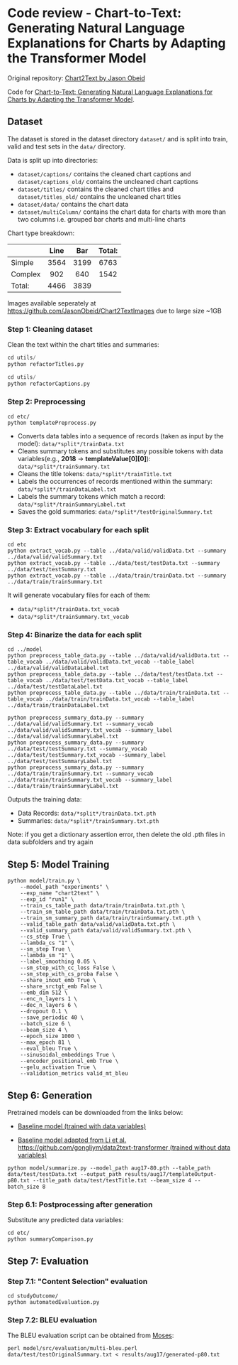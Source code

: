 # Code review - Chart-to-Text: Generating Natural Language Explanations for Charts by Adapting the Transformer Model
Original repository: [Chart2Text by Jason Obeid](https://github.com/JasonObeid/Chart2Text)

Code for [Chart-to-Text: Generating Natural Language Explanations for Charts by Adapting the Transformer Model](https://arxiv.org/abs/2010.09142).

## Dataset

The dataset is stored in the dataset directory `dataset/` and is split into train, valid and test sets in the `data/` directory.

Data is split up into directories:
* `dataset/captions/` contains the cleaned chart captions and `dataset/captions_old/` contains the uncleaned chart captions
* `dataset/titles/` contains the cleaned chart titles and `dataset/titles_old/` contains the uncleaned chart titles
* `dataset/data/` contains the chart data
* `dataset/multiColumn/` contains the chart data for charts with more than two columns i.e. grouped bar charts and multi-line charts


Chart type breakdown:

|         | Line |  Bar | Total: |
|---------|:----:|:----:|:------:|
|  Simple | 3564 | 3199 |  6763  |
| Complex |  902 |  640 |  1542  |
|  Total: | 4466 | 3839 |        |

Images available seperately at https://github.com/JasonObeid/Chart2TextImages due to large size ~1GB

### Step 1: Cleaning dataset

Clean the text within the chart titles and summaries:

```python
cd utils/
python refactorTitles.py
```

```python
cd utils/
python refactorCaptions.py
```


### Step 2: Preprocessing

```
cd etc/
python templatePreprocess.py
```

* Converts data tables into a sequence of records (taken as input by the model): `data/*split*/trainData.txt`
* Cleans summary tokens and substitutes any possible tokens with data variables(e.g., **2018** -> **templateValue[0][0]**): `data/*split*/trainSummary.txt`
* Cleans the title tokens: `data/*split*/trainTitle.txt`
* Labels the occurrences of records mentioned within the summary: `data/*split*/trainDataLabel.txt`
* Labels the summary tokens which match a record: `data/*split*/trainSummaryLabel.txt`
* Saves the gold summaries: `data/*split*/testOriginalSummary.txt`

### Step 3: Extract vocabulary for each split

```
cd etc
python extract_vocab.py --table ../data/valid/validData.txt --summary ../data/valid/validSummary.txt
python extract_vocab.py --table ../data/test/testData.txt --summary ../data/test/testSummary.txt
python extract_vocab.py --table ../data/train/trainData.txt --summary ../data/train/trainSummary.txt
```

It will generate vocabulary files for each of them:

* `data/*split*/trainData.txt_vocab`
* `data/*split*/trainSummary.txt_vocab`

### Step 4: Binarize the data for each split

```
cd ../model
python preprocess_table_data.py --table ../data/valid/validData.txt --table_vocab ../data/valid/validData.txt_vocab --table_label ../data/valid/validDataLabel.txt
python preprocess_table_data.py --table ../data/test/testData.txt --table_vocab ../data/test/testData.txt_vocab --table_label ../data/test/testDataLabel.txt
python preprocess_table_data.py --table ../data/train/trainData.txt --table_vocab ../data/train/trainData.txt_vocab --table_label ../data/train/trainDataLabel.txt

python preprocess_summary_data.py --summary ../data/valid/validSummary.txt --summary_vocab ../data/valid/validSummary.txt_vocab --summary_label ../data/valid/validSummaryLabel.txt
python preprocess_summary_data.py --summary ../data/test/testSummary.txt --summary_vocab ../data/test/testSummary.txt_vocab --summary_label ../data/test/testSummaryLabel.txt
python preprocess_summary_data.py --summary ../data/train/trainSummary.txt --summary_vocab ../data/train/trainSummary.txt_vocab --summary_label ../data/train/trainSummaryLabel.txt

```
Outputs the training data:
* Data Records: `data/*split*/trainData.txt.pth`
* Summaries: `data/*split*/trainSummary.txt.pth`

Note: if you get a dictionary assertion error, then delete the old .pth files in data subfolders and try again
## Step 5: Model Training
```
python model/train.py \
    --model_path "experiments" \
    --exp_name "chart2text" \
    --exp_id "run1" \
    --train_cs_table_path data/train/trainData.txt.pth \
    --train_sm_table_path data/train/trainData.txt.pth \
    --train_sm_summary_path data/train/trainSummary.txt.pth \
    --valid_table_path data/valid/validData.txt.pth \
    --valid_summary_path data/valid/validSummary.txt.pth \
    --cs_step True \
    --lambda_cs "1" \
    --sm_step True \
    --lambda_sm "1" \
    --label_smoothing 0.05 \
    --sm_step_with_cc_loss False \
    --sm_step_with_cs_proba False \
    --share_inout_emb True \
    --share_srctgt_emb False \
    --emb_dim 512 \
    --enc_n_layers 1 \
    --dec_n_layers 6 \
    --dropout 0.1 \
    --save_periodic 40 \
    --batch_size 6 \
    --beam_size 4 \
    --epoch_size 1000 \
    --max_epoch 81 \
    --eval_bleu True \
    --sinusoidal_embeddings True \
    --encoder_positional_emb True \
    --gelu_activation True \
    --validation_metrics valid_mt_bleu
```

## Step 6: Generation

Pretrained models can be downloaded from the links below:

* [Baseline model (trained with data variables)](https://drive.google.com/file/d/1BsRvnfJH5ObV8m2RU_Cl4uBB7TcPb8s8/view?usp=sharing) 

* [Baseline model adapted from Li et al. https://github.com/gongliym/data2text-transformer (trained without data variables)](https://drive.google.com/file/d/1-vNnCwFLkKsyC2f4AOVh6kkqIpAhhWlt/view?usp=sharing) 

```
python model/summarize.py --model_path aug17-80.pth --table_path data/test/testData.txt --output_path results/aug17/templateOutput-p80.txt --title_path data/test/testTitle.txt --beam_size 4 --batch_size 8
```

### Step 6.1: Postprocessing after generation
Substitute any predicted data variables:

```
cd etc/
python summaryComparison.py
```

## Step 7: Evaluation

### Step 7.1: "Content Selection" evaluation
```
cd studyOutcome/
python automatedEvaluation.py
```

### Step 7.2: BLEU evaluation

The BLEU evaluation script can be obtained from [Moses](https://github.com/moses-smt/mosesdecoder/blob/master/scripts/generic/multi-bleu.perl):

```
perl model/src/evaluation/multi-bleu.perl data/test/testOriginalSummary.txt < results/aug17/generated-p80.txt
```
